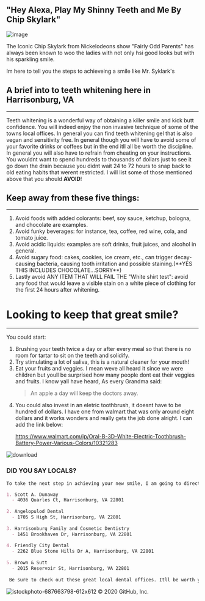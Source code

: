## "Hey Alexa, Play My Shinny Teeth and Me By Chip Skylark"

![image](https://user-images.githubusercontent.com/70115453/92187082-6b02da00-ee1e-11ea-80d7-6b23d3dae647.png) 

The Iconic Chip Skylark from Nickelodeons show "Fairly Odd Parents" has always been known to woo the ladies with not only hsi good looks but with his sparkling smile.

Im here to tell you the steps to achieveing a smile like Mr. Syklark's

## A brief into to teeth whitening here in Harrisonburg, VA
___________________________________________________________

Teeth whitening is a wonderful way of obtaining a killer smile and kick butt confidence. You will indeed enjoy the non invasive 
technique of some of the towns local offices. In general you can find teeth whitening gel that is also vegan and sensitivity free. 
In general though you will have to avoid some of your favorite drinks or coffees but in the end itll all be worth the discipline.
In general you will also have to refrain from cheating on your instructions. You wouldnt want to spend hundreds to thousands of dollars 
just to see it go down the drain because you didnt wait 24 to 72 hours to snap back to old eating habits that werent restricted. I will list some of those mentioned above that you should **AVOID**!

## Keep away from these five things:
___________________________________

<ol>
<li> Avoid foods with added colorants: beef, soy sauce, ketchup, bologna, and chocolate are examples.</li> 
<li> Avoid funky beverages: for instance, tea, coffee, red wine, cola, and tomato juice.</li> 
<li> Avoid acidic liquids: examples are soft drinks, fruit juices, and alcohol in general.</li> 
<li> Avoid sugary food: cakes, cookies, ice cream, etc., can trigger decay-causing bacteria, causing tooth irritation and possible staining.(**YES THIS INCLUDES CHOCOLATE...SORRY**)</li> 
<li> Lastly avoid ANY ITEM THAT WILL FAIL THE "White shirt test": avoid any food that would leave a visible stain on a white piece of clothing for the first 24 hours after whitening.</li> 
</ol>

# Looking to keep that great smile?
___________________________________

You could start:

<ol>
<li> Brushing your teeth twice a day or after every meal so that there is no room for tartar to sit on the teeth and solidify.</li> 

<li> Try stimulating a lot of saliva, this is a natural cleaner for your mouth!</li> 

<li> Eat your fruits and veggies. I mean weve all heard it since we were children but youll be surprised how many people dont eat their veggies and fruits. I know yall have heard,
As every Grandma said:

> An apple a day
> will keep the doctors away.</li> 

<li> You could also invest in an eletric toothbrush, it doesnt have to be hundred of dollars. I have one from walmart that was only around eight dollars
and it works wonders and really gets the job done alright. I can add the link below: </li> 

https://www.walmart.com/ip/Oral-B-3D-White-Electric-Toothbrush-Battery-Power-Various-Colors/10321283
</ol>

![download](https://user-images.githubusercontent.com/70115453/92335276-6119ea80-f05b-11ea-80d5-f407c62f3974.jpg)


### DID YOU SAY LOCALS?
```markdown
To take the next step in achieving your new smile, I am going to direct you to some of the local businesses in town:

1. Scott A. Dunaway
  - 4036 Quarles Ct, Harrisonburg, VA 22801
  
2. Angelopulod Dental
  - 1705 S High St, Harrisonburg, VA 22801
  
3. Harrisonburg Family and Cosmetic Dentistry
  - 1451 Brookhaven Dr, Harrisonburg, VA 22801
  
4. Friendly City Dental
  - 2262 Blue Stone Hills Dr A, Harrisonburg, VA 22801
  
5. Brown & Sutt
  - 2015 Reservoir St, Harrisonburg, VA 22801
 
 Be sure to check out these great local dental offices. Itll be worth your time and money!
```
![istockphoto-687663798-612x612](https://user-images.githubusercontent.com/70115453/92199173-05bde180-ee3c-11ea-94c2-73f779b2b796.jpg)
© 2020 GitHub, Inc.
